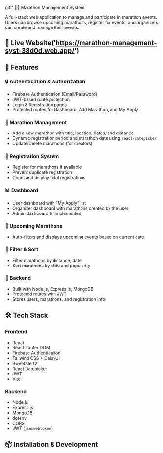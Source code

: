 git# 🏃‍♀️ Marathon Management System

A full-stack web application to manage and participate in marathon events. Users can browse upcoming marathons, register for events, and organizers can create and manage their events.

## 🔗 Live Website('https://marathon-management-syst-38d0d.web.app/')

## 🚀 Features

### 🔒 Authentication & Authorization
- Firebase Authentication (Email/Password)
- JWT-based route protection
- Login & Registration pages
- Protected routes for Dashboard, Add Marathon, and My Apply

### 🏁 Marathon Management
- Add a new marathon with title, location, dates, and distance
- Dynamic registration period and marathon date using `react-datepicker`
- Update/Delete marathons (for creators)

### 👟 Registration System
- Register for marathons if available
- Prevent duplicate registration
- Count and display total registrations

### 📊 Dashboard
- User dashboard with "My Apply" list
- Organizer dashboard with marathons created by the user
- Admin dashboard (if implemented)

### 📅 Upcoming Marathons
- Auto-filters and displays upcoming events based on current date

### 🔎 Filter & Sort
- Filter marathons by distance, date
- Sort marathons by date and popularity

### 🔐 Backend
- Built with Node.js, Express.js, MongoDB
- Protected routes with JWT
- Stores users, marathons, and registration info

## 🛠️ Tech Stack

### Frontend
- React
- React Router DOM
- Firebase Authentication
- Tailwind CSS + DaisyUI
- SweetAlert2
- React Datepicker
- JWT
- Vite

### Backend
- Node.js
- Express.js
- MongoDB
- dotenv
- CORS
- JWT (`jsonwebtoken`)

## 📦 Installation & Development